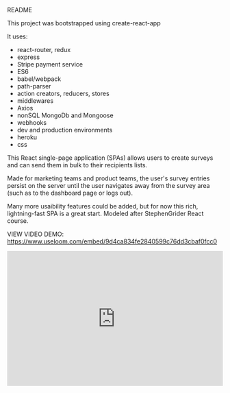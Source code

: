README

This project was bootstrapped using create-react-app

It uses:
- react-router, redux
- express
- Stripe payment service
- ES6
- babel/webpack
- path-parser
- action creators, reducers, stores
- middlewares
- Axios
- nonSQL MongoDb and Mongoose
- webhooks
- dev and production environments
- heroku
- css

This React single-page application (SPAs) allows users to create surveys and can send them in bulk to their recipients lists. 

Made for marketing teams and product teams, the user's survey entries persist on the server until the user navigates away from the survey area (such as to the dashboard page or logs out).

Many more usaibility features could be added, but for now this rich, lightning-fast SPA is a great start. Modeled after StephenGrider React course. 


VIEW VIDEO DEMO:
https://www.useloom.com/embed/9d4ca834fe2840599c76dd3cbaf0fcc0
<div style="position: relative; padding-bottom: 62.5%; height: 0;"><iframe src="https://www.useloom.com/embed/9d4ca834fe2840599c76dd3cbaf0fcc0" frameborder="0" webkitallowfullscreen mozallowfullscreen allowfullscreen style="position: absolute; top: 0; left: 0; width: 100%; height: 100%;"></iframe></div>
